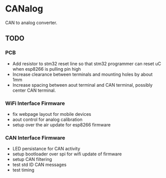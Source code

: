# CANalog

CAN to analog converter.

## TODO
### PCB
- Add resistor to stm32 reset line so that stm32 programmer can reset uC when esp8266 is pulling pin high
- Increase clearance between terminals and mounting holes by about 1mm
- Increase spacing between aout terminal and CAN terminal, possibly center CAN terminal.
### WiFi Interface Firmware
- fix webpage layout for mobile devices
- aout control for analog calibration
- setup over the air update for esp8266 firmware
### CAN Interface Firmware
- LED persistance for CAN activity
- setup bootloader over spi for wifi update of firmware
- setup CAN filtering
- test std ID CAN messages
- test timing